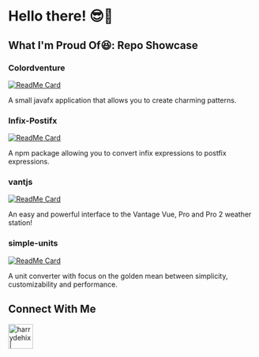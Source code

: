 # Hello there! 😎👋

## What I'm Proud Of😆: Repo Showcase

### Colordventure
[![ReadMe Card](https://github-readme-stats.vercel.app/api/pin/?username=harrydehix&repo=Colordventure&show_owner=true&theme=dark)](https://github.com/harrydehix/Colordventure)
<p>A small javafx application that allows you to create charming patterns.</p>

### Infix-Postifx
[![ReadMe Card](https://github-readme-stats.vercel.app/api/pin/?username=harrydehix&repo=infix-postfix&show_owner=true&theme=dark)](https://github.com/harrydehix/infix-postfix)
<p>A npm package allowing you to convert infix expressions to postfix expressions.</p>

### vantjs
[![ReadMe Card](https://github-readme-stats.vercel.app/api/pin/?username=harrydehix&repo=vantjs&show_owner=true&theme=dark)](https://github.com/harrydehix/vantjs)
<p>An easy and powerful interface to the Vantage Vue, Pro and Pro 2 weather station!</p>

### simple-units
[![ReadMe Card](https://github-readme-stats.vercel.app/api/pin/?username=harrydehix&repo=simple-units&show_owner=true&theme=dark)](https://github.com/harrydehix/simple-units)
<p>A unit converter with focus on the golden mean between simplicity, customizability and performance.</p>

## Connect With Me

[<img align="left" alt="harrydehix | GitHub" width="50px" src="https://cdn.jsdelivr.net/npm/simple-icons@v3/icons/github.svg" />][github]


[github]: https://github.com/harrydehix
